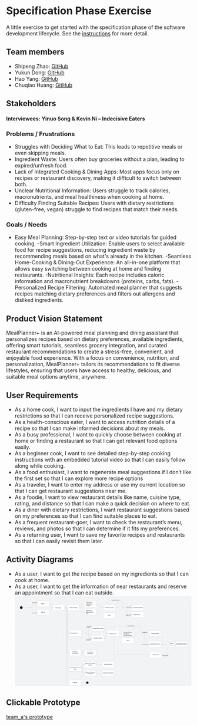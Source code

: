 # Specification Phase Exercise

A little exercise to get started with the specification phase of the software development lifecycle. See the [instructions](instructions.md) for more detail.

## Team members

- Shipeng Zhao: [GitHub](https://github.com/Tonyzsp)  
- Yukun Dong: [GitHub](https://github.com/abccdyk)  
- Hao Yang: [GitHub](https://github.com/Hao-Yang-Hao)  
- Chuqiao Huang: [GitHub](https://github.com/ChuqiaoHuang)  

## Stakeholders

#### **Interviewees: Yinuo Song & Kevin Ni – Indecisive Eaters**  

### **Problems / Frustrations**  
- Struggles with Deciding What to Eat: This leads to repetitive meals or even skipping meals.   
- Ingredient Waste: Users often buy groceries without a plan, leading to expired/unfresh food.
- Lack of Integrated Cooking & Dining Apps: Most apps focus only on recipes or restaurant discovery, making it difficult to switch between both.  
- Unclear Nutritional Information: Users struggle to track calories, macronutrients, and meal healthiness when cooking at home.  
- Difficulty Finding Suitable Recipes: Users with dietary restrictions (gluten-free, vegan) struggle to find recipes that match their needs.  

### **Goals / Needs**  
- Easy Meal Planning: Step-by-step text or video tutorials for guided cooking.
-Smart Ingredient Utilization: Enable users to select available food for recipe suggestions, reducing ingredient waste by recommending meals based on what's already in the kitchen.
-Seamless Home-Cooking & Dining-Out Experience: An all-in-one platform that allows easy switching between cooking at home and finding restaurants.
-Nutritional Insights: Each recipe includes caloric information and macronutrient breakdowns (proteins, carbs, fats).
-Personalized Recipe Filtering: Automated meal planner that suggests recipes matching dietary preferences and filters out allergens and disliked ingredients. 

## Product Vision Statement

MealPlanner+ is an AI-powered meal planning and dining assistant that personalizes recipes based on dietary preferences, available ingredients, offering smart tutorials, seamless grocery integration, and curated restaurant recommendations to create a stress-free, convenient, and enjoyable food experience. With a focus on convenience, nutrition, and personalization, MealPlanner+ tailors its recommendations to fit diverse lifestyles, ensuring that users have access to healthy, delicious, and suitable meal options anytime, anywhere.


## User Requirements

- As a home cook, I want to input the ingredients I have and my dietary restrictions so that I can receive personalized recipe suggestions.
- As a health-conscious eater, I want to access nutrition details of a recipe so that I can make informed decisions about my meals.
- As a busy professional, I want to quickly choose between cooking at home or finding a restaurant so that I can get relevant food options easily.
- As a beginner cook, I want to see detailed step-by-step cooking instructions with an embedded tutorial video so that I can easily follow along while cooking.
- As a food enthusiast, I want to regenerate meal suggestions if I don’t like the first set so that I can explore more recipe options
- As a traveler, I want to enter my address or use my current location so that I can get restaurant suggestions near me.
- As a foodie, I want to view restaurant details like name, cuisine type, rating, and distance so that I can make a quick decision on where to eat.
- As a diner with dietary restrictions, I want restaurant suggestions based on my preferences so that I can find suitable places to eat.
- As a frequent restaurant-goer, I want to check the restaurant’s menu, reviews, and photos so that I can determine if it fits my preferences.
- As a returning user, I want to save my favorite recipes and restaurants so that I can easily revisit them later.


## Activity Diagrams
- As a user, I want to get the recipe based on my ingredients so that I can cook at home.
- As a user, I want to get the information of near restaurants and reserve an appointment so that I can eat outside.
![alt text](578410588523525697.png)


## Clickable Prototype

[team_a's prototype](https://www.figma.com/proto/QMYlMBSyxmgCRCyWZMIagY/Team_A?node-id=2-4&p=f&t=kmUj2PSFIMieNd8G-0&scaling=scale-down&content-scaling=fixed&page-id=0%3A1&starting-point-node-id=2%3A4&show-proto-sidebar=1)
